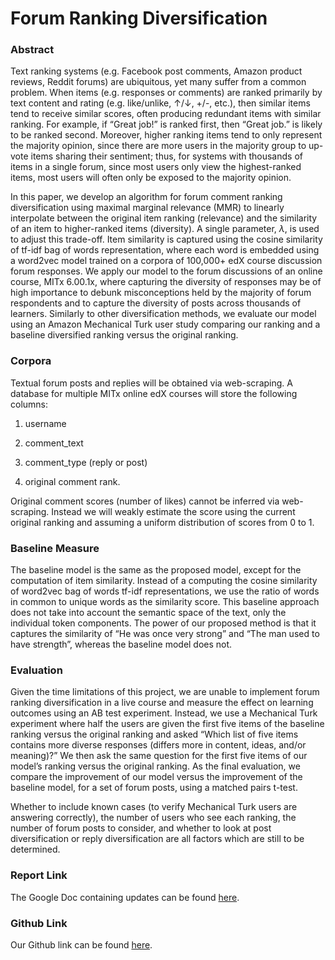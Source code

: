 # Forum Ranking Diversification


### Abstract

Text ranking systems (e.g. Facebook post comments, Amazon product
reviews, Reddit forums) are ubiquitous, yet many suffer from a common
problem. When items (e.g. responses or comments) are ranked primarily by
text content and rating (e.g. like/unlike, $\uparrow$/$\downarrow$, +/-,
etc.), then similar items tend to receive similar scores, often
producing redundant items with similar ranking. For example, if “Great
job!” is ranked first, then “Great job.” is likely to be ranked second.
Moreover, higher ranking items tend to only represent the majority
opinion, since there are more users in the majority group to up-vote
items sharing their sentiment; thus, for systems with thousands of items
in a single forum, since most users only view the highest-ranked items,
most users will often only be exposed to the majority opinion.

In this paper, we develop an algorithm for forum comment ranking
diversification using maximal marginal relevance (MMR) to linearly
interpolate between the original item ranking (relevance) and the
similarity of an item to higher-ranked items (diversity). A single
parameter, $\lambda$, is used to adjust this trade-off. Item similarity
is captured using the cosine similarity of tf-idf bag of words
representation, where each word is embedded using a word2vec model
trained on a corpora of 100,000+ edX course discussion forum responses.
We apply our model to the forum discussions of an online course, MITx
6.00.1x, where capturing the diversity of responses may be of high
importance to debunk misconceptions held by the majority of forum
respondents and to capture the diversity of posts across thousands of
learners. Similarly to other diversification methods, we evaluate our
model using an Amazon Mechanical Turk user study comparing our ranking
and a baseline diversified ranking versus the original ranking.

### Corpora

Textual forum posts and replies will be obtained via web-scraping. A
database for multiple MITx online edX courses will store the following
columns:

1.  username

2.  comment\_text

3.  comment\_type (reply or post)

4.  original comment rank.

Original comment scores (number of likes) cannot be inferred via
web-scraping. Instead we will weakly estimate the score using the
current original ranking and assuming a uniform distribution of scores
from 0 to 1.

### Baseline Measure

The baseline model is the same as the proposed model, except for the
computation of item similarity. Instead of a computing the cosine
similarity of word2vec bag of words tf-idf representations, we use the
ratio of words in common to unique words as the similarity score. This
baseline approach does not take into account the semantic space of the
text, only the individual token components. The power of our proposed
method is that it captures the similarity of “He was once very strong”
and “The man used to have strength”, whereas the baseline model does
not.

### Evaluation

Given the time limitations of this project, we are unable to implement
forum ranking diversification in a live course and measure the effect on
learning outcomes using an AB test experiment. Instead, we use a
Mechanical Turk experiment where half the users are given the first five
items of the baseline ranking versus the original ranking and asked
“Which list of five items contains more diverse responses (differs more
in content, ideas, and/or meaning)?” We then ask the same question for
the first five items of our model’s ranking versus the original ranking.
As the final evaluation, we compare the improvement of our model versus
the improvement of the baseline model, for a set of forum posts, using a
matched pairs t-test.

Whether to include known cases (to verify Mechanical Turk users are
answering correctly), the number of users who see each ranking, the
number of forum posts to consider, and whether to look at post
diversification or reply diversification are all factors which are still
to be determined.

### Report Link

The Google Doc containing updates can be found
[here](https://docs.google.com/document/d/15mwOCX2Sg1KTpXNSMEgPv9FruaQfDvRVV0C9D9SOqhk/edit).

### Github Link

Our Github link can be found
[here](https://github.mit.edu/cgn/forum-diversification).
